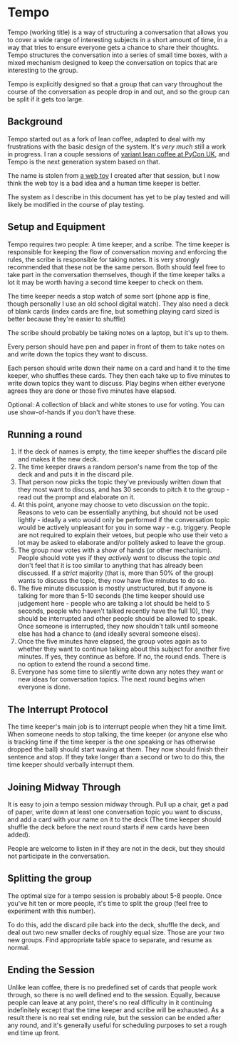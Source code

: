 # Tempo

Tempo (working title) is a way of structuring a conversation that allows you to cover a wide range of interesting subjects in a short amount of time,
in a way that tries to ensure everyone gets a chance to share their thoughts.
Tempo structures the conversation into a series of small time boxes, with a mixed mechanism designed to keep the conversation on topics that are interesting to the group.

Tempo is explicitly designed so that a group that can vary throughout the course of the conversation as people drop in and out, and so the group can be split if it gets too large.

## Background

Tempo started out as a fork of lean coffee, adapted to deal with my frustrations with the basic design of the system.
It's *very much* still a work in progress.
I ran a couple sessions of [variant lean coffee at PyCon UK](https://notebook.drmaciver.com/posts/2018-09-20-09:17.html),
and Tempo is the next generation system based on that.

The name is stolen from [a web toy](https://drmaciver.github.io/tempo/) I created after that session, but I now think the web toy is a bad idea and a human time keeper is better.

The system as I describe in this document has yet to be play tested and will likely be modified in the course of play testing.

## Setup and Equipment

Tempo requires two people: A time keeper, and a scribe. The time keeper is responsible for keeping the flow of conversation moving and enforcing the rules,
the scribe is responsible for taking notes. It is very strongly recommended that these not be the same person.
Both should feel free to take part in the conversation themselves, though if the time keeper talks a lot it may be worth having a second time keeper to check on them.

The time keeper needs a stop watch of some sort (phone app is fine, though personally I use an old school digital watch).
They also need a deck of blank cards (index cards are fine, but something playing card sized is better because they're easier to shuffle)

The scribe should probably be taking notes on a laptop, but it's up to them.

Every person should have pen and paper in front of them to take notes on and write down the topics they want to discuss.

Each person should write down their name on a card and hand it to the time keeper, who shuffles these cards.
They then each take up to five minutes to write down topics they want to discuss.
Play begins when either everyone agrees they are done or those five minutes have elapsed.

Optional: A collection of black and white stones to use for voting. You can use show-of-hands if you don't have these.

## Running a round

1. If the deck of names is empty, the time keeper shuffles the discard pile and makes it the new deck.
2. The time keeper draws a random person's name from the top of the deck and and puts it in the discard pile.
3. That person now picks the topic they've previously written down that they most want to discuss, and has 30 seconds to pitch it to the group - read out the prompt and elaborate on it.
4. At this point, anyone may choose to veto discussion on the topic. Reasons to veto can be essentially anything, but should not be used lightly - ideally a veto would only be performed if the conversation topic would be actively unpleasant for you in some way - e.g. triggery. People are not required to explain their vetoes, but people who use their veto a lot may be asked to elaborate and/or politely asked to leave the group.
5. The group now votes with a show of hands (or other mechanism). People should vote yes if they *actively want* to discuss the topic *and* don't feel that it is too similar to anything that has already been discussed. If a *strict* majority (that is, more than 50% of the group) wants to discuss the topic, they now have five minutes to do so.
6. The five minute discussion is mostly unstructured, but if anyone is talking for more than 5-10 seconds (the time keeper should use judgement here - people who are talking a lot should be held to 5 seconds, people who haven't talked recently have the full 10), they should be interrupted and other people should be allowed to speak. Once someone is interrupted, they now shouldn't talk until someone else has had a chance to (and ideally several someone elses).
7. Once the five minutes have elapsed, the group votes again as to whether they want to continue talking about this subject for another five minutes. If yes, they continue as before. If no, the round ends. There is no option to extend the round a second time.
8. Everyone has some time to silently write down any notes they want or new ideas for conversation topics. The next round begins when everyone is done.

## The Interrupt Protocol

The time keeper's main job is to interrupt people when they hit a time limit.
When someone needs to stop talking, the time keeper (or anyone else who is tracking time if the time keeper is the one speaking or has otherwise dropped the ball) should start waving at them.
They now should finish their sentence and stop.
If they take longer than a second or two to do this, the time keeper should verbally interrupt them.

## Joining Midway Through

It is easy to join a tempo session midway through.
Pull up a chair, get a pad of paper, write down at least one conversation topic you want to discuss, and add a card with your name on it to the deck (The time keeper should shuffle the deck before the next round starts if new cards have been added).

People are welcome to listen in if they are not in the deck, but they should not participate in the conversation.

## Splitting the group

The optimal size for a tempo session is probably about 5-8 people.
Once you've hit ten or more people, it's time to split the group (feel free to experiment with this number).

To do this, add the discard pile back into the deck, shuffle the deck, and deal out two new smaller decks of roughly equal size.
Those are your two new groups. Find appropriate table space to separate, and resume as normal.

## Ending the Session

Unlike lean coffee, there is no predefined set of cards that people work through, so there is no well defined end to the session. Equally, because people can leave at any point, there's no real difficulty in it continuing indefinitely except that the time keeper and scribe will be exhausted.
As a result there is no real set ending rule, but the session can be ended after any round, and it's generally useful for scheduling purposes to set a rough end time up front.
